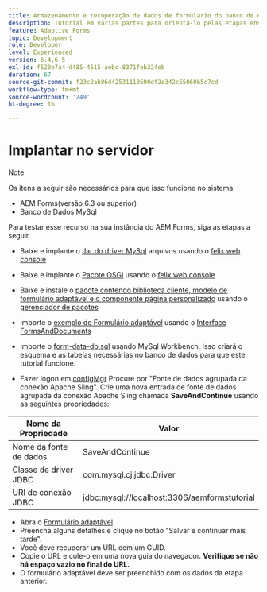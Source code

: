 ```yaml
---
title: Armazenamento e recuperação de dados de formulário do banco de dados MySQL - Implantar
description: Tutorial em várias partes para orientá-lo pelas etapas envolvidas no armazenamento e na recuperação de dados de formulário
feature: Adaptive Forms
topic: Development
role: Developer
level: Experienced
version: 6.4,6.5
exl-id: f520e7a4-d485-4515-aebc-8371feb324eb
duration: 67
source-git-commit: f23c2ab86d42531113690df2e342c65060b5c7cd
workflow-type: tm+mt
source-wordcount: '249'
ht-degree: 1%

---
```


# Implantar no servidor

>[!NOTE]
>
>Os itens a seguir são necessários para que isso funcione no sistema
>
>* AEM Forms(versão 6.3 ou superior)
>* Banco de Dados MySql

Para testar esse recurso na sua instância do AEM Forms, siga as etapas a seguir

* Baixe e implante o [Jar do driver MySql](assets/mysqldriver.jar) arquivos usando o [felix web console](http://localhost:4502/system/console/bundles)
* Baixe e implante o [Pacote OSGi](assets/SaveAndContinue.SaveAndContinue.core-1.0-SNAPSHOT.jar) usando o [felix web console](http://localhost:4502/system/console/bundles)
* Baixe e instale o [pacote contendo biblioteca cliente, modelo de formulário adaptável e o componente página personalizado](assets/store-and-fetch-af-with-data.zip) usando o [gerenciador de pacotes](http://localhost:4502/crx/packmgr/index.jsp)
* Importe o [exemplo de Formulário adaptável](assets/sample-adaptive-form.zip) usando o [Interface FormsAndDocuments](http://localhost:4502/aem/forms.html/content/dam/formsanddocuments)

* Importe o [form-data-db.sql](assets/form-data-db.sql) usando MySql Workbench. Isso criará o esquema e as tabelas necessárias no banco de dados para que este tutorial funcione.
* Fazer logon em [configMgr](http://localhost:4502/system/console/configMgr) Procure por &quot;Fonte de dados agrupada da conexão Apache Sling&quot;. Crie uma nova entrada de fonte de dados agrupada da conexão Apache Sling chamada **SaveAndContinue** usando as seguintes propriedades:

| Nome da Propriedade | Valor |
| ------------------------|---------------------------------------|
| Nome da fonte de dados | SaveAndContinue |
| Classe de driver JDBC | com.mysql.cj.jdbc.Driver |
| URI de conexão JDBC | jdbc:mysql://localhost:3306/aemformstutorial |

* Abra o [Formulário adaptável](http://localhost:4502/content/dam/formsanddocuments/demostoreandretrieveformdata/jcr:content?wcmmode=disabled)
* Preencha alguns detalhes e clique no botão &quot;Salvar e continuar mais tarde&quot;.
* Você deve recuperar um URL com um GUID.
* Copie o URL e cole-o em uma nova guia do navegador. **Verifique se não há espaço vazio no final do URL.**
* O formulário adaptável deve ser preenchido com os dados da etapa anterior.
